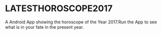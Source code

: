 # LATESTHOROSCOPE2017
A Android App showing the horoscope of the Year 2017.Run the App to see what is in your fate in the present year.
